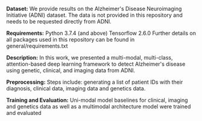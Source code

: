**Dataset:**
We provide results on the Alzheimer's Disease Neuroimaging Initiative (ADNI) dataset. The data is not provided in this repository and needs to be requested directly from ADNI.

**Requirements:**
Python 3.7.4 (and above)
Tensorflow 2.6.0
Further details on all packages used in this repository can be found in general/requirements.txt

**Description:**
In this work, we presented a multi-modal, multi-class, attention-based deep learning framework to detect Alzheimer's disease using genetic, clinical, and imaging data from ADNI.

**Preprocessing:**
Steps include: generating a list of patient IDs with their diagnosis, clinical data, imaging data and genetics data.


**Training and Evaluation:**
Uni-modal model baselines for clinical, imaging and genetics data as well as a multimodal architecture model were trained and evaluated


